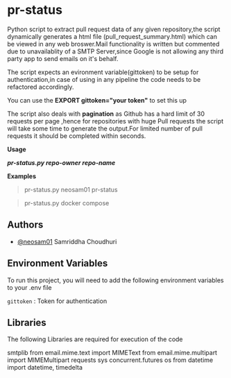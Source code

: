 # pr-status 

Python script to extract pull request data of any given repository,the script dynamically generates a html file (pull_request_summary.html) which can be viewed in any web broswer.Mail functionality is written but commented due to unavailablity of a SMTP Server,since Google is not allowing any third party app to send emails on it's behalf.

The script expects an evironment variable(gittoken) to be setup for authentication,in case of using in any pipeline the code needs to be refactored accordingly.

You can use the **EXPORT gittoken="your token"** to set this up

The script also deals with **pagination** as Github has a hard limit of 30 requests per page ,hence for repositories with huge Pull requests the script will take some time to generate the output.For limited number of pull requests it should be completed within seconds.

**Usage**
 
_**pr-status.py repo-owner repo-name**_

**Examples**
>pr-status.py neosam01 pr-status

>pr-status.py docker compose

## Authors

- [@neosam01](https://www.github.com/neosam01)
   Samriddha Choudhuri


## Environment Variables

To run this project, you will need to add the following environment variables to your .env file

`gittoken` : Token for authentication

## Libraries

The following Libraries are required for execution of the code

smtplib
from email.mime.text import MIMEText
from email.mime.multipart import MIMEMultipart
requests
sys
concurrent.futures
os
from datetime import datetime, timedelta



